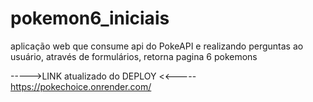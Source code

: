 # pokemon6_iniciais
aplicação web que consume api  do PokeAPI  e realizando perguntas ao usuário, através de formulários, retorna pagina 6 pokemons   


----->LINK atualizado do DEPLOY <<-----
https://pokechoice.onrender.com/

